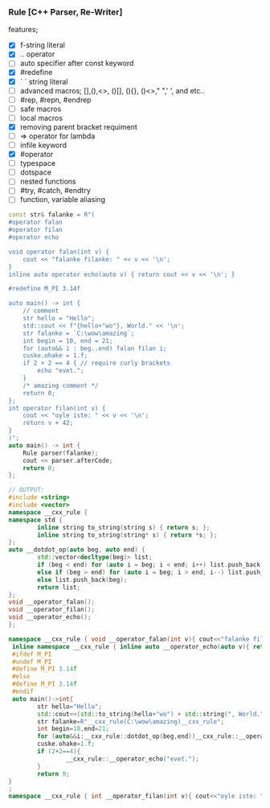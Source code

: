 ### Rule [C++ Parser, Re-Writer]
features;
- [x] f-string literal
- [x] .. operator
- [ ] auto specifier after const keyword
- [x] #redefine
- [x] \` \` string literal
- [ ] advanced macros; [],(),<>, ()[], (){}, ()<>," ",' ', and etc..
- [ ] #rep, #repn, #endrep
- [ ] safe macros
- [ ] local macros
- [x] removing parent bracket requiment
- [ ] => operator for lambda
- [ ] infile keyword
- [x] #operator
- [ ] typespace
- [ ] dotspace
- [ ] nested functions
- [ ] #try, #catch, #endtry
- [ ] function, variable aliasing
```cpp
const str& falanke = R"(
#operator falan
#operator filan
#operator echo

void operator falan(int v) {
	cout << "falanke filanke: " << v << '\n';
}
inline auto operator echo(auto v) { return cout << v << '\n'; }

#redefine M_PI 3.14f

auto main() -> int {
	// comment
	str hello = "Hello";
	std::cout << f"{hello+"wo"}, World." << '\n';
	str falanke = `C:\wow\amazing`;
	int begin = 10, end = 21;
	for (auto&& i : beg..end) falan filan i;
	cuske.ohake = 1.f;
	if 2 + 2 == 4 { // require curly brackets
		echo "evet.";
	}
	/* amazing comment */
	return 0;
};
int operator filan(int v) {
	cout << "oyle iste: " << v << '\n';
	return v + 42;
}
)";
auto main() -> int {
	Rule parser(falanke);
	cout << parser.afterCode;
	return 0;
};
```

```cpp
// OUTPUT:
#include <string>
#include <vector>
namespace __cxx_rule {
namespace std {
        inline string to_string(string s) { return s; };
        inline string to_string(string* s) { return *s; };
};
auto __dotdot_op(auto beg, auto end) {
        std::vector<decltype(beg)> list;
        if (beg < end) for (auto i = beg; i < end; i++) list.push_back(i);
        else if (beg > end) for (auto i = beg; i > end; i--) list.push_back(i);
        else list.push_back(beg);
        return list;
};
void __operator_falan();
void __operator_filan();
void __operator_echo();
};

namespace __cxx_rule { void __operator_falan(int v){ cout<<"falanke filanke: "<<v<<'\n';  }}
 inline namespace __cxx_rule { inline auto __operator_echo(auto v){ return cout<<v<<'\n';  }}
 #ifdef M_PI
 #undef M_PI
 #define M_PI 3.14f
 #else
 #define M_PI 3.14f
 #endif
 auto main()->int{
        str hello="Hello";
        std::cout<<(std::to_string(hello+"wo") + std::string(", World."))<<'\n';
        str falanke=R"__cxx_rule(C:\wow\amazing)__cxx_rule";
        int begin=10,end=21;
        for (auto&&i:__cxx_rule::dotdot_op(beg,end))__cxx_rule::__operator_falan(__cxx_rule::__operator_filan(i));
        cuske.ohake=1.f;
        if (2+2==4){
                __cxx_rule::__operator_echo("evet.");
        }
        return 0;
}
;
namespace __cxx_rule { int __operator_filan(int v){ cout<<"oyle iste: "<<v<<'\n'; return v+42;  }}
```
